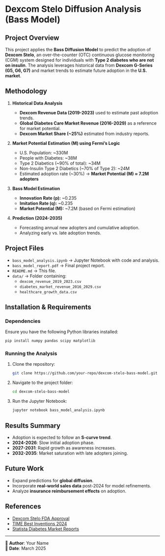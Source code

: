 # **Dexcom Stelo Diffusion Analysis (Bass Model)**

## **Project Overview**
This project applies the **Bass Diffusion Model** to predict the adoption of **Dexcom Stelo**, an over-the-counter (OTC) continuous glucose monitoring (CGM) system designed for individuals with **Type 2 diabetes who are not on insulin**. The analysis leverages historical data from **Dexcom G-Series (G5, G6, G7)** and market trends to estimate future adoption in the **U.S. market**.

## **Methodology**
1. **Historical Data Analysis**
   - **Dexcom Revenue Data (2019-2023)** used to estimate past adoption trends.
   - **Global Diabetes Care Market Revenue (2016-2029)** as a reference for market potential.
   - **Dexcom Market Share (~25%)** estimated from industry reports.

2. **Market Potential Estimation (M) using Fermi’s Logic**
   - U.S. Population: ~330M
   - People with Diabetes: ~38M
   - Type 2 Diabetics (~90% of total): ~34M
   - Non-Insulin Type 2 Diabetics (~70% of Type 2): ~24M
   - Estimated adoption rate (~30%) → **Market Potential (M) ≈ 7.2M adopters**

3. **Bass Model Estimation**
   - **Innovation Rate (p):** ~0.235
   - **Imitation Rate (q):** ~0.235
   - **Market Potential (M):** ~7.2M (based on Fermi estimation)

4. **Prediction (2024-2035)**
   - Forecasting annual new adopters and cumulative adoption.
   - Analyzing early vs. late adoption trends.

## **Project Files**
- `bass_model_analysis.ipynb` → Jupyter Notebook with code and analysis.
- `bass_model_report.pdf` → Final project report.
- `README.md` → This file.
- `data/` → Folder containing:
  - `dexcom_revenue_2019_2023.csv`
  - `diabetes_market_revenue_2016_2029.csv`
  - `healthcare_growth_data.csv`

## **Installation & Requirements**
### **Dependencies**
Ensure you have the following Python libraries installed:
```bash
pip install numpy pandas scipy matplotlib
```

### **Running the Analysis**
1. Clone the repository:
   ```bash
   git clone https://github.com/your-repo/dexcom-stelo-bass-model.git
   ```
2. Navigate to the project folder:
   ```bash
   cd dexcom-stelo-bass-model
   ```
3. Run the Jupyter Notebook:
   ```bash
   jupyter notebook bass_model_analysis.ipynb
   ```

## **Results Summary**
- Adoption is expected to follow an **S-curve trend**.
- **2024-2026**: Slow initial adoption phase.
- **2027-2031**: Rapid growth as awareness increases.
- **2032-2035**: Market saturation with late adopters joining.

## **Future Work**
- Expand predictions for **global diffusion**.
- Incorporate **real-world sales data** post-2024 for model refinements.
- Analyze **insurance reimbursement effects** on adoption.

## **References**
- [Dexcom Stelo FDA Approval](https://investors.dexcom.com/news/news-details/2024/Stelo-by-Dexcom-First-Glucose-Biosensor-to-be-Cleared-by-FDA-as-Over-the-Counter/default.aspx)
- [TIME Best Inventions 2024](https://time.com/best-inventions-2024/)
- [Statista Diabetes Market Reports](https://www.statista.com/)

---
📌 **Author**: Your Name  
📅 **Date**: March 2025

